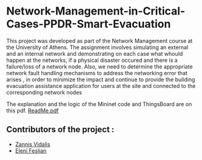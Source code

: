 # Network-Management-in-Critical-Cases-PPDR-Smart-Εvacuation
This project was developed as part of the Network Management course at the University of Athens.
The assignment involves simulating an external and an internal network and demonstrating on each case
what whould happen at the networks, if a physical disaster occured and there is a failure/loss of a network node. 
Also, we need to determine the appropriate network fault handling mechanisms to address the networking error that arises
, in order to minimize the impact and continue to provide the building evacuation assistance application for users at the site and connected to the corresponding network nodes

The explanation and the logic of the Mininet code and ThingsBoard are on this pdf. [ReadMe.pdf](https://github.com/ZannisVidalis/Network-Management-in-Critical-Cases-PPDR-Smart-Evacuation/blob/main/README.pdf)

## Contributors of the project :
* [Zannis Vidalis](https://github.com/ZannisVidalis)
* [Eleni Feslian](https://github.com/EleniFeslian)
